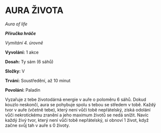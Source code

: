 # AURA ŽIVOTA

*Aura of life*

***Příručka hráče***

*Vymítání 4. úrovně*

**Vyvolání:** 1 akce

**Dosah:** Ty sám (6 sáhů)

**Složky:** V

**Trvání:** Soustředění, až 10 minut

**Povolání:** Paladin

Vyzařuje z tebe životodárná energie v auře o poloměru 6 sáhů. Dokud kouzlo neskončí, aura se pohybuje spolu s tebou se středem v tobě. Každý tvor v auře (včetně tebe), který není vůči tobě nepřátelský, získá odolání vůči nekrotickému zranění a jeho maximum životů se nedá snížit. Navíc každý živý tvor, který není vůči tobě nepřátelský, si obnoví 1 život, když začne svůj tah v auře s 0 životy.
